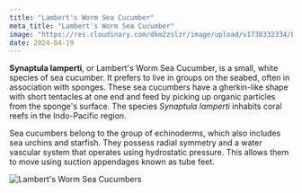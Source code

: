 ```yaml
---
title: "Lambert's Worm Sea Cucumber"
meta_title: "Lambert's Worm Sea Cucumber"
image: "https://res.cloudinary.com/dkm2zslzr/image/upload/v1738332334/Lamberts_Worm_Sea_Cucumbers_lidcup.png"
date: 2024-04-19
---
```

**Synaptula lamperti**, or Lambert's Worm Sea Cucumber, is a small, white species of sea cucumber. It prefers to live in groups on the seabed, often in association with sponges. These sea cucumbers have a gherkin-like shape with short tentacles at one end and feed by picking up organic particles from the sponge's surface. The species *Synaptula lamperti* inhabits coral reefs in the Indo-Pacific region.

Sea cucumbers belong to the group of echinoderms, which also includes sea urchins and starfish. They possess radial symmetry and a water vascular system that operates using hydrostatic pressure. This allows them to move using suction appendages known as tube feet.

![Lambert's Worm Sea Cucumbers](https://res.cloudinary.com/dkm2zslzr/image/upload/v1738332338/Lamberts_Worm_Sea_Cucumbers_1_dohfxj.png "Lambert's Worm Sea Cucumbers")